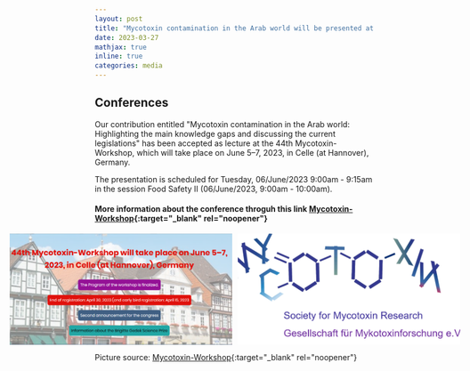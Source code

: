```yaml
---
layout: post
title: "Mycotoxin contamination in the Arab world will be presented at the 44th Mycotoxin-Workshop in Celle (at Hannover), Germany"
date: 2023-03-27
mathjax: true
inline: true
categories: media
---
```


## Conferences

Our contribution entitled "Mycotoxin contamination in the Arab world: Highlighting the main knowledge gaps and discussing the current legislations" has been accepted as lecture 
at the 44th Mycotoxin-Workshop, which will take place on June 5–7, 2023, in Celle (at Hannover), Germany.

The presentation is scheduled for Tuesday, 06/June/2023 9:00am - 9:15am in the session Food Safety II (06/June/2023, 9:00am - 10:00am).

#### More information about the conference  throguh this link [Mycotoxin-Workshop](https://www.mycotoxin-workshop.eu/){:target="_blank" rel="noopener"}

<div class="image-container">
  <img class="conferences" src="/images/2023_03_27.png" alt="Conferences">
  <img class="conferences-image" src="/images/2023_03_27(2).png" alt="Conferences">
</div>

Picture source: [Mycotoxin-Workshop](https://www.mycotoxin-workshop.eu/){:target="_blank" rel="noopener"}

<style>
.image-container {
  display: flex;
  justify-content: center;
  align-items: center;
}

.conferences {
  width: 400px;
  height: 200px;
  object-fit: cover;
  margin-right: 10px;
}

.conferences-image {
  width: 400px;
  height: 200px;
  object-fit: cover;
}
</style>

